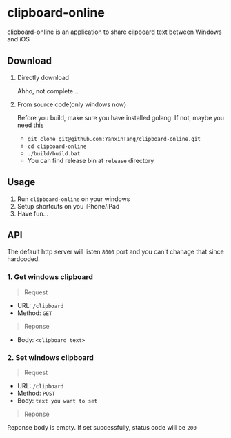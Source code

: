 # clipboard-online

clipboard-online is an application to share cilpboard text between Windows and iOS

## Download

1. Directly download

    Ahho, not complete...

2. From source code(only windows now)

    Before you build, make sure you have installed golang. If not, maybe you need [this](https://golang.org/dl/)
    - `git clone git@github.com:YanxinTang/clipboard-online.git`
    - `cd clipboard-online`
    - `./build/build.bat`
    - You can find release bin at `release` directory

## Usage

1. Run `clipboard-online` on your windows
2. Setup shortcuts on you iPhone/iPad
3. Have fun...

## API

The default http server will listen `8000` port and you can't chanage that since hardcoded.

### 1. Get windows clipboard

> Request

- URL: `/clipboard`
- Method: `GET`

> Reponse

- Body: `<clipboard text>`

### 2. Set windows clipboard

> Request

- URL: `/clipboard`
- Method: `POST`
- Body: `text you want to set`

> Reponse

Reponse body is empty. If set successfully, status code will be `200`
